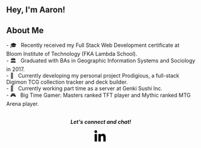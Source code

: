 ## Hey, I'm Aaron! 

<h2>About Me</h2>
- 🎓 &nbsp; Recently received my Full Stack Web Development certificate at Bloom Institute of Technology (FKA Lambda School). </br>
- 🏛 &nbsp; Graduated with BAs in Geographic Information Systems and Sociology in 2017. </br>
- 🌱 &nbsp; Currently developing my personal project Prodigious, a full-stack Digimon TCG collection tracker and deck builder. </br>
- 💼 &nbsp; Currently working part time as a server at Genki Sushi Inc. </br>
- 🎮 &nbsp; Big Time Gamer: Masters ranked TFT player and Mythic ranked MTG Arena player. </br> </br>

<p align="center">
  <i><b>Let's connect and chat!</b></i>

  <p align="center">
    <a href="https://www.linkedin.com/in/aarondanereyes/" alt="Linkedin"><img src="https://github.com/jatin-pahuja/jatin-pahuja/blob/master/linkedin.png" height="30" width="30"></a>&nbsp;
  </p>
    
</p>
